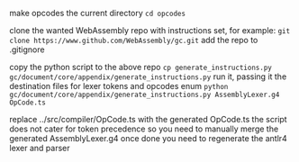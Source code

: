 make opcodes the current directory
`cd opcodes`

clone the wanted WebAssembly repo with instructions set, for example:
`git clone https://www.github.com/WebAssembly/gc.git`
add the repo to .gitignore

copy the python script to the above repo
`cp generate_instructions.py gc/document/core/appendix/generate_instructions.py`
run it, passing it the destination files for lexer tokens and opcodes enum
`python gc/document/core/appendix/generate_instructions.py AssemblyLexer.g4 OpCode.ts`

replace ../src/compiler/OpCode.ts with the generated OpCode.ts
the script does not cater for token precedence so you need to manually merge the generated AssemblyLexer.g4
once done you need to regenerate the antlr4 lexer and parser